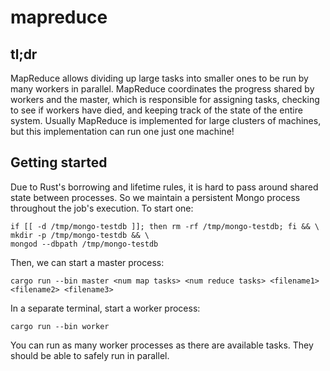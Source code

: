 # mapreduce

## tl;dr
MapReduce allows dividing up large tasks into smaller ones to be run by many workers in parallel.
MapReduce coordinates the progress shared by workers and the master, which is responsible for assigning tasks, checking to see if workers have died, and keeping track of the state of the entire system.
Usually MapReduce is implemented for large clusters of machines, but this implementation can run one just one machine!

## Getting started
Due to Rust's borrowing and lifetime rules, it is hard to pass around shared state between processes.
So we maintain a persistent Mongo process throughout the job's execution.
To start one:
```
if [[ -d /tmp/mongo-testdb ]]; then rm -rf /tmp/mongo-testdb; fi && \
mkdir -p /tmp/mongo-testdb && \
mongod --dbpath /tmp/mongo-testdb
```

Then, we can start a master process:
```
cargo run --bin master <num map tasks> <num reduce tasks> <filename1> <filename2> <filename3>
```

In a separate terminal, start a worker process:
```
cargo run --bin worker
```
You can run as many worker processes as there are available tasks.
They should be able to safely run in parallel.
